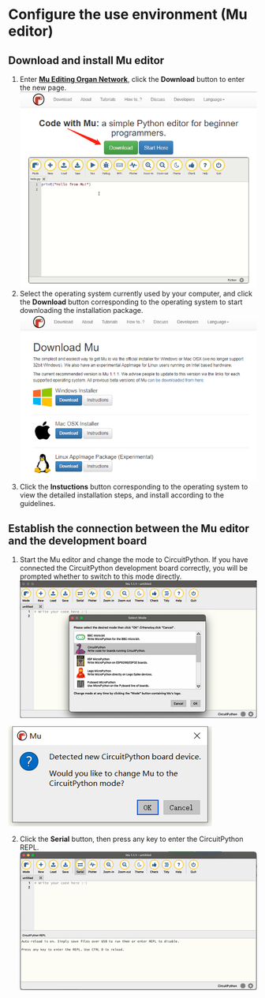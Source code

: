 # Configure the use environment (Mu editor)

## Download and install Mu editor

1. Enter [**Mu Editing Organ Network**](https://codewith.mu/), click the **Download** button to enter the new page.
![](../assets/images/Download_mu_1.png)
2. Select the operating system currently used by your computer, and click the **Download** button corresponding to the operating system to start downloading the installation package.
![](../assets/images/Download_mu_2.png)
3. Click the **Instuctions** button corresponding to the operating system to view the detailed installation steps, and install according to the guidelines.

## Establish the connection between the Mu editor and the development board

1. Start the Mu editor and change the mode to CircuitPython. If you have connected the CircuitPython development board correctly, you will be prompted whether to switch to this mode directly.
![](../assets/images/Download_mu_3.png)

![](../assets/images/Download_mu_4.png)

2. Click the **Serial** button, then press any key to enter the CircuitPython REPL.
![](../assets/images/Download_mu_5.png)